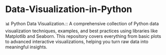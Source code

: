 # Data-Visualization-in-Python
📊 Python Data Visualization.::  A comprehensive collection of Python data visualization techniques, examples, and best practices using libraries like Matplotlib and Seaborn. This repository covers everything from basic plots to advanced interactive visualizations, helping you turn raw data into meaningful insights.
